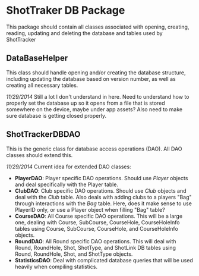 ShotTraker DB Package
=====================

This package should contain all classes associated with opening, creating, reading, updating
and deleting the database and tables used by ShotTracker

## DataBaseHelper ##

This class should handle opening and/or creating the database structure, including updating
the database based on version number, as well as creating all necessary tables.

*11/29/2014* Still a lot I don't understand in here. Need to understand how to properly set the
database up so it opens from a file that is stored somewhere on the device, maybe under app assets?
Also need to make sure database is getting closed properly.

## ShotTrackerDBDAO ##

This is the generic class for database access operations (DAO). All DAO classes should extend this.

*11/29/2014*
Current idea for extended DAO classes:
- **PlayerDAO**: Player specific DAO operations. Should use *Player* objects and deal specifically
  with the Player table.
- **ClubDAO**: Club specific DAO operations. Should use *Club* objects and deal with the *Club*
  table. Also deals with adding clubs to a players "Bag" through interactions with the *Bag* table.
  Here, does it make sense to use PlayerID only, or use a Player object when filling "Bag" table?
- **CourseDAO**: All Course specific DAO operations. This will be a large one, dealing with Course,
  SubCourse, CourseHole, CourseHoleInfo tables using Course, SubCourse, CourseHole, and CourseHoleInfo
  objects.
- **RoundDAO**: All Round specific DAO operations. This will deal with Round, RoundHole, Shot,
  ShotType, and ShotLink DB tables using Round, RoundHole, Shot, and ShotType objects.
- **StatisticsDAO**: Deal with complicated database queries that will be used heavily when compiling
  statistics.